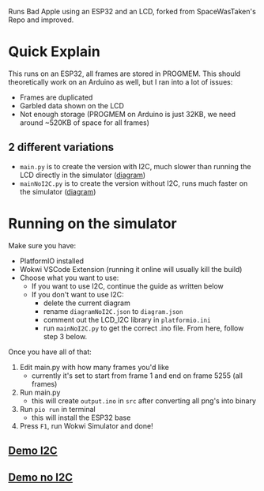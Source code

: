 Runs Bad Apple using an ESP32 and an LCD, forked from SpaceWasTaken's Repo and improved.

# Quick Explain
This runs on an ESP32, all frames are stored in PROGMEM.
This should theoretically work on an Arduino as well, but I ran into a lot of issues:
* Frames are duplicated
* Garbled data shown on the LCD
* Not enough storage (PROGMEM on Arduino is just 32KB, we need around ~520KB of space for all frames)
## 2 different variations
* `main.py` is to create the version with I2C, much slower than running the LCD directly in the simulator ([diagram](https://github.com/GangsterFox/Bad-Apple-On-ESP32-LCD/blob/main/diagram.json))
* `mainNoI2C.py` is to create the version without I2C, runs much faster on the simulator ([diagram](https://github.com/GangsterFox/Bad-Apple-On-ESP32-LCD/blob/main/diagramNoI2C.json))

# Running on the simulator
Make sure you have:
* PlatformIO installed
* Wokwi VSCode Extension (running it online will usually kill the build)
* Choose what you want to use:
    * If you want to use I2C, continue the guide as written below
    * If you don't want to use I2C: 
        * delete the current diagram
      * rename `diagramNoI2C.json` to `diagram.json` 
      * comment out the LCD_I2C library in `platformio.ini`
      * run `mainNoI2C.py` to get the correct .ino file. From here, follow step 3 below.

Once you have all of that:

1. Edit main.py with how many frames you'd like
    * currently it's set to start from frame 1 and end on frame 5255 (all frames)
2. Run main.py
    * this will create `output.ino` in `src` after converting all png's into binary
3. Run `pio run` in terminal
    * this will install the ESP32 base
4. Press `F1`, run Wokwi Simulator and done!


## [Demo I2C](https://wokwi.com/projects/401565888569363457)
## [Demo no I2C](https://wokwi.com/projects/401580486406255617)
